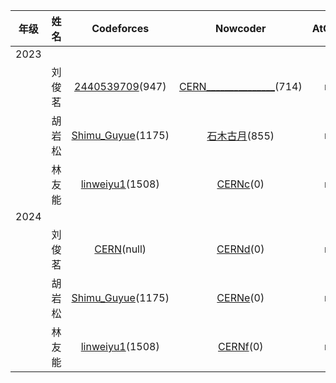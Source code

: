 | 年级 | 姓名 | Codeforces | Nowcoder | AtCoder |
| :---: | :---: | :---: | :---: | :---: |
| 2023 |  |  |  |  |
|  | 刘俊茗 | [2440539709](https://codeforces.com/profile/2440539709)(947) | [CERN_______________](https://ac.nowcoder.com/acm/contest/rating-index?searchUserName=CERN_______________)(714) | null | null | 
|  | 胡岩松 | [Shimu_Guyue](https://codeforces.com/profile/Shimu_Guyue)(1175) | [石木古月](https://ac.nowcoder.com/acm/contest/rating-index?searchUserName=石木古月)(855) | null | null | 
|  | 林友能 | [linweiyu1](https://codeforces.com/profile/linweiyu1)(1508) | [CERNc](https://ac.nowcoder.com/acm/contest/rating-index?searchUserName=CERNc)(0) | null | null | 
| 2024 |  |  |  |  |
|  | 刘俊茗 | [CERN](https://codeforces.com/profile/CERN)(null) | [CERNd](https://ac.nowcoder.com/acm/contest/rating-index?searchUserName=CERNd)(0) | null | null | 
|  | 胡岩松 | [Shimu_Guyue](https://codeforces.com/profile/Shimu_Guyue)(1175) | [CERNe](https://ac.nowcoder.com/acm/contest/rating-index?searchUserName=CERNe)(0) | null | null | 
|  | 林友能 | [linweiyu1](https://codeforces.com/profile/linweiyu1)(1508) | [CERNf](https://ac.nowcoder.com/acm/contest/rating-index?searchUserName=CERNf)(0) | null | null | 
